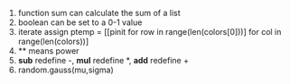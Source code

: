 1. function sum can calculate the sum of a list
2. boolean can be set to a 0-1 value
3. iterate assign
    ptemp = [[pinit for row in range(len(colors[0]))] for col in range(len(colors))]
4. ** means power
5. __sub__ redefine -, __mul__ redefine *, __add__ redefine +
6. random.gauss(mu,sigma)
